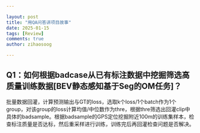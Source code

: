 ```yaml
---

layout: post
title: "用QA问答讲项目故事"
date: 2025-01-15
tags: [Review]
comments: true
author: zihaosoog

---
```


## Q1：如何根据badcase从已有标注数据中挖掘筛选高质量训练数据[BEV静态感知基于Seg的OM任务]？
批量数据回灌，计算预测输出与GT的loss，选取k个loss/1个batch作为1个group，对该group的loss计算均值/中位数作为thre，根据thre筛选出回灌clip中具体的badsample。根据badsample的GPS定位挖掘附近100m的训练集样本，检查标注质量是否达标，然后重采样进行训练，训练完后再回灌检查问题是否解决。
